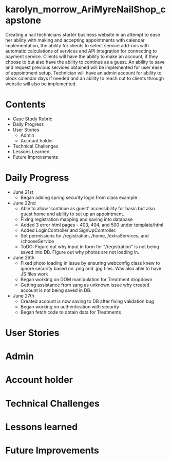 # karolyn_morrow_AriMyreNailShop_capstone
Creating a nail technicians starter business website in an attempt to ease her ability with making and accepting appointments with calendar implementation, the ability for clients to select service add-ons with automatic calculations of services and API integration for connecting to payment service. Clients will have the ability to make an account, if they choose to but also have the ability to continue as a guest. An ability to save and request previous services obtained will be implemented for user ease of appointment setup. Technician will have an admin account for ability to block calendar days if needed and an ability to reach out to clients through website will also be implemented.

# Contents
- Case Study Rubric
- Daily Progress
- User Stories
  - Admin
  - Account holder
- Technical Challenges
- Lessons Learned
- Future Improvements

# Daily Progress
  - June 21st
      - Began adding spring security login from class example
  - June 22nd
      - Able to allow 'continue as guest' accessibility for basic but also guest home and ability to set up an appointment.
      - Fixing registration mapping and saving into database
      - Added 3 error html pages - 403, 404, and 500 under template/html
      - Added LoginController and SignUpController.
      - Set permissions for /registration, /home, /extraServices, and /chooseService
      - ToDO: Figure out why input in form for "/registration" is not being saved into DB. Figure out why photos are not loading in.
  - June 26th
    - Fixed photo loading in issue by ensuring webconfig class knew to ignore security based on .png and .jpg files. Was also able to have JS files work
    - Began working on DOM manipulation for Treatment dropdown
    - Getting assistance from sang as unknown issue why created account is not being saved in DB.
  - June 27th
    - Created account is now saving to DB after fixing validation bug
    - Began working on authentication with security 
    - Began fetch code to obtain data for Treatments

# User Stories
# Admin
# Account holder
# Technical Challenges
# Lessons learned
# Future Improvements